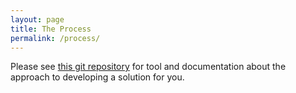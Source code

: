 ```yaml
---
layout: page
title: The Process
permalink: /process/
---
```

Please see [this git repository](https://github.com/rajivsam/KMDS) for tool and documentation about the approach to developing a solution for you.